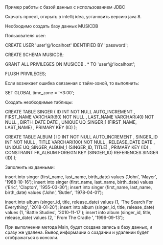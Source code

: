 Пример работы с базой данных с использованием JDBC 

Скачать проект, открыть в intellij idea, установить версию java 8.


Необходимо создать базу данных MUSICDB

Пользователя user:

CREATE USER 'user'@'localhost' IDENTIFIED BY 'password';

CREATE SCHEMA MUSICDB;

GRANT ALL PRIVILEGES ON MUSICDB . * TO 'user'@'localhost';

FLUSH PRIVILEGES;

Если возникает ошибка связанная с тайм-зоной, то выполнить:

SET GLOBAL time_zone = '+3:00';

Создать необходимые таблицы:

CREATE TABLE SINGER (
       ID INT NOT NULL AUTO_INCREMENT
     , FIRST_NAME VARCHAR(60) NOT NULL
     , LAST_NAME VARCHAR(40) NOT NULL
     , BIRTH_DATE DATE
     , UNIQUE UQ_SINGER_1 (FIRST_NAME, LAST_NAME)
     , PRIMARY KEY (ID)
);

CREATE TABLE ALBUM (
       ID INT NOT NULL AUTO_INCREMENT
     , SINGER_ID INT NOT NULL
     , TITLE VARCHAR(100) NOT NULL
     , RELEASE_DATE DATE
     , UNIQUE UQ_SINGER_ALBUM_1 (SINGER_ID, TITLE)
     , PRIMARY KEY (ID)
     , CONSTRAINT FK_ALBUM FOREIGN KEY (SINGER_ID)
                  REFERENCES SINGER (ID)
);

Заполнить их данными:

insert into singer (first_name, last_name, birth_date) values ('John', 'Mayer', '1988-10-16');
insert into singer (first_name, last_name, birth_date) values ('Eric', 'Clapton', '1955-03-30');
insert into singer (first_name, last_name, birth_date) values ('John', 'Butler', '1978-04-01');

insert into album (singer_id, title, release_date) values (1, 'The Search For Everything', '2018-01-20');
insert into album (singer_id, title, release_date) values (1, 'Battle Studies', '2010-11-17');
insert into album (singer_id, title, release_date) values (2, ' From The Cradle ', '1996-09-13');

При выполнении метода Main, будет создана запись в базу данных, и сразу же удалена.
Вывод информации о создании и удалении будет отображаться в консоли.
